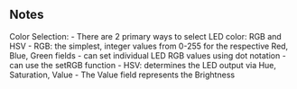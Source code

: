 ## Notes
Color Selection:
    - There are 2 primary ways to select LED color: RGB and HSV
    - RGB: the simplest, integer values from 0-255 for the respective Red, Blue, Green fields
        - can set individual LED RGB values using dot notation
        - can use the setRGB function
    - HSV: determines the LED output via Hue, Saturation, Value
        - The Value field represents the Brightness